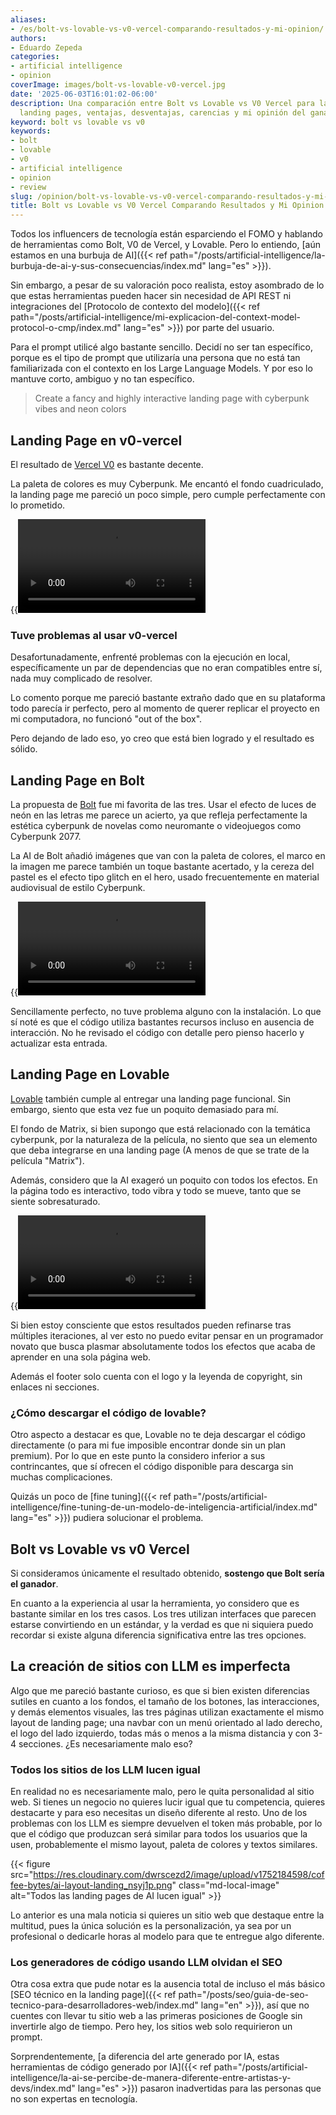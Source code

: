 ```yaml
---
aliases:
- /es/bolt-vs-lovable-vs-v0-vercel-comparando-resultados-y-mi-opinion/
authors:
- Eduardo Zepeda
categories:
- artificial intelligence
- opinion
coverImage: images/bolt-vs-lovable-v0-vercel.jpg
date: '2025-06-03T16:01:02-06:00'
description: Una comparación entre Bolt vs Lovable vs V0 Vercel para la creación de
  landing pages, ventajas, desventajas, carencias y mi opinión del ganador
keyword: bolt vs lovable vs v0
keywords:
- bolt
- lovable
- v0
- artificial intelligence
- opinion
- review
slug: /opinion/bolt-vs-lovable-vs-v0-vercel-comparando-resultados-y-mi-opinion/
title: Bolt vs Lovable vs V0 Vercel Comparando Resultados y Mi Opinion
---
```


Todos los influencers de tecnología están esparciendo el FOMO y hablando de herramientas como Bolt, V0 de Vercel, y Lovable. Pero lo entiendo, [aún estamos en una burbuja de AI]({{< ref path="/posts/artificial-intelligence/la-burbuja-de-ai-y-sus-consecuencias/index.md" lang="es" >}}). 

Sin embargo, a pesar de su valoración poco realista, estoy asombrado de lo que estas herramientas pueden hacer sin necesidad de API REST ni integraciones del [Protocolo de contexto del modelo]({{< ref path="/posts/artificial-intelligence/mi-explicacion-del-context-model-protocol-o-cmp/index.md" lang="es" >}}) por parte del usuario. 

Para el prompt utilicé algo bastante sencillo. Decidí no ser tan específico, porque es el tipo de prompt que utilizaría una persona que no está tan familiarizada con el contexto en los Large Language Models. Y por eso lo mantuve corto, ambiguo y no tan específico.

> Create a fancy and highly interactive landing page with cyberpunk vibes and neon colors

## Landing Page en v0-vercel

El resultado de [Vercel V0](https://v0.dev/#?) es bastante decente. 

La paleta de colores es muy Cyberpunk. Me encantó el fondo cuadriculado, la landing page me pareció un poco simple, pero cumple perfectamente con lo prometido.

{{<video src="https://res.cloudinary.com/dwrscezd2/video/upload/v1752634111/coffee-bytes/v0_0_5mb_gkrgvn.mp4">}}

### Tuve problemas al usar v0-vercel

Desafortunadamente, enfrenté problemas con la ejecución en local, específicamente un par de dependencias que no eran compatibles entre sí, nada muy complicado de resolver. 

Lo comento porque me pareció bastante extraño dado que en su plataforma todo parecía ir perfecto, pero al momento de querer replicar el proyecto en mi computadora, no funcionó "out of the box".

Pero dejando de lado eso, yo creo que está bien logrado y el resultado es sólido. 

## Landing Page en Bolt

La propuesta de [Bolt](https://bolt.new/#?) fue mi favorita de las tres. Usar el efecto de luces de neón en las letras me parece un acierto, ya que refleja perfectamente la estética cyberpunk de novelas como neuromante o videojuegos como Cyberpunk 2077. 

La AI de Bolt añadió imágenes que van con la paleta de colores, el marco en la imagen me parece también un toque bastante acertado, y la cereza del pastel es el efecto tipo glitch en el hero, usado frecuentemente en material audiovisual de estilo Cyberpunk. 

{{<video src="https://res.cloudinary.com/dwrscezd2/video/upload/v1752633837/coffee-bytes/bolt_d6pbio_05mb_bsyje5.mp4">}}

Sencillamente perfecto, no tuve problema alguno con la instalación. Lo que sí noté es que el código utiliza bastantes recursos incluso en ausencia de interacción. No he revisado el código con detalle pero pienso hacerlo y actualizar esta entrada.

## Landing Page en Lovable

[Lovable](https://lovable.dev/#?) también cumple al entregar una landing page funcional. Sin embargo, siento que esta vez fue un poquito demasiado para mí. 

El fondo de Matrix, si bien supongo que está relacionado con la temática cyberpunk, por la naturaleza de la película, no siento que sea un elemento que deba integrarse en una landing page (A menos de que se trate de la película "Matrix").

Además, considero que la AI exageró un poquito con todos los efectos. En la página todo es interactivo, todo vibra y todo se mueve, tanto que se siente sobresaturado.

{{<video src="https://res.cloudinary.com/dwrscezd2/video/upload/v1752633780/coffee-bytes/lovable_no_sound_aokgmp_0_5mb_k12z7k.mp4">}}

Si bien estoy consciente que estos resultados pueden refinarse tras múltiples iteraciones, al ver esto no puedo evitar pensar en un programador novato que busca plasmar absolutamente todos los efectos que acaba de aprender en una sola página web.

Además el footer solo cuenta con el logo y la leyenda de copyright, sin enlaces ni secciones.

### ¿Cómo descargar el código de lovable?

Otro aspecto a destacar es que, Lovable no te deja descargar el código directamente (o para mi fue imposible encontrar donde sin un plan premium). Por lo que en este punto la considero inferior a sus contrincantes, que sí ofrecen el código disponible para descarga sin muchas complicaciones.

Quizás un poco de [fine tuning]({{< ref path="/posts/artificial-intelligence/fine-tuning-de-un-modelo-de-inteligencia-artificial/index.md" lang="es" >}}) pudiera solucionar el problema.

## Bolt vs Lovable vs v0 Vercel

Si consideramos únicamente el resultado obtenido, **sostengo que Bolt sería el ganador**. 

En cuanto a la experiencia al usar la herramienta, yo considero que es bastante similar en los tres casos. Los tres utilizan interfaces que parecen estarse convirtiendo en un estándar, y la verdad es que ni siquiera puedo recordar si existe alguna diferencia significativa entre las tres opciones.

## La creación de sitios con LLM es imperfecta

Algo que me pareció bastante curioso, es que si bien existen diferencias sutiles en cuanto a los fondos, el tamaño de los botones, las interacciones, y demás elementos visuales, las tres páginas utilizan exactamente el mismo layout de landing page; una navbar con un menú orientado al lado derecho, el logo del lado izquierdo, todas más o menos a la misma distancia y con 3-4 secciones. ¿Es necesariamente malo eso?

### Todos los sitios de los LLM lucen igual

En realidad no es necesariamente malo, pero le quita personalidad al sitio web. Si tienes un negocio no quieres lucir igual que tu competencia, quieres destacarte y para eso necesitas un diseño diferente al resto. Uno de los problemas con los LLM es siempre devuelven el token más probable, por lo que el código que produzcan será similar para todos los usuarios que la usen, probablemente el mismo layout, paleta de colores y textos similares. 

{{< figure src="https://res.cloudinary.com/dwrscezd2/image/upload/v1752184598/coffee-bytes/ai-layout-landing_nsyj1p.png" class="md-local-image" alt="Todos las landing pages de AI lucen igual" >}}

Lo anterior es una mala noticia si quieres un sitio web que destaque entre la multitud, pues la única solución es la personalización, ya sea por un profesional o dedicarle horas al modelo para que te entregue algo diferente.

### Los generadores de código usando LLM olvidan el SEO

Otra cosa extra que pude notar es la ausencia total de incluso el más básico [SEO técnico en la landing page]({{< ref path="/posts/seo/guia-de-seo-tecnico-para-desarrolladores-web/index.md" lang="en" >}}), así que no cuentes con llevar tu sitio web a las primeras posiciones de Google sin invertirle algo de tiempo. Pero hey, los sitios web solo requirieron un prompt.

Sorprendentemente, [a diferencia del arte generado por IA, estas herramientas de código generado por IA]({{< ref path="/posts/artificial-intelligence/la-ai-se-percibe-de-manera-diferente-entre-artistas-y-devs/index.md" lang="es" >}}) pasaron inadvertidas para las personas que no son expertas en tecnología.